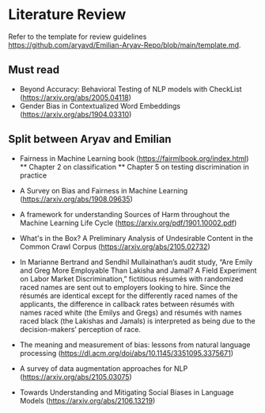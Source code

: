 # Literature Review
Refer to the template for review guidelines <https://github.com/aryavd/Emilian-Aryav-Repo/blob/main/template.md>.

## Must read 
* Beyond Accuracy: Behavioral Testing of NLP models with CheckList (https://arxiv.org/abs/2005.04118)
* Gender Bias in Contextualized Word Embeddings (https://arxiv.org/abs/1904.03310)

## Split between Aryav and Emilian
* Fairness in Machine Learning book (https://fairmlbook.org/index.html) 
** Chapter 2 on classification 
** Chapter 5 on testing discrimination in practice

* A Survey on Bias and Fairness in Machine Learning (https://arxiv.org/abs/1908.09635)

* A framework for understanding Sources of Harm throughout the Machine Learning Life Cycle (https://arxiv.org/pdf/1901.10002.pdf)

* What's in the Box? A Preliminary Analysis of Undesirable Content in the Common Crawl Corpus (https://arxiv.org/abs/2105.02732) 

* In Marianne Bertrand and Sendhil Mullainathan’s audit study, “Are Emily and Greg More Employable Than Lakisha and Jamal? A Field Experiment on Labor Market Discrimination,” fictitious résumés with randomized raced names are sent out to employers looking to hire. Since the résumés are identical except for the differently raced names of the applicants, the difference in callback rates between résumés with names raced white (the Emilys and Gregs) and résumés with names raced black (the Lakishas and Jamals) is interpreted as being due to the decision-makers’ perception of race.

* The meaning and measurement of bias: lessons from natural language processing (https://dl.acm.org/doi/abs/10.1145/3351095.3375671)

* A survey of data augmentation approaches for NLP (https://arxiv.org/abs/2105.03075) 

* Towards Understanding and Mitigating Social Biases in Language Models (https://arxiv.org/abs/2106.13219) 
